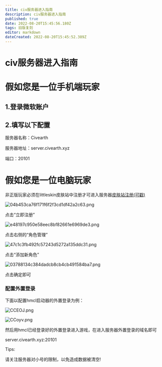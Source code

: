 ```yaml
---
title: civ服务器进入指南
description: civ服务器进入指南
published: true
date: 2022-08-20T15:45:56.180Z
tags: 旧版复刻
editor: markdown
dateCreated: 2022-08-20T15:45:52.389Z
---
```


# civ服务器进入指南



# 假如您是一位手机端玩家



## 1.登录微软账户



## 2.填写以下配置



服务器名称：Civearth



服务器地址：server.civearth.xyz



端口：20101



# 假如您是一位电脑玩家



非正版玩家必须在littleskin皮肤站中注册才可进入服务器[皮肤站注册(可戳)](https://litttleskin.cn)



![04b453ca76f171f6f2f3cd1df42a2c63.png](https://img1.imgtp.com/2022/06/10/bOVVW6aH.png)

点击“立即注册”



![e48197c950e58eec8bf82661e6969de3.png](https://img1.imgtp.com/2022/06/10/3nAZuzRc.png)

点击右侧的“角色管理”



![47c1c3fb492fc57243d5272a135ddc31.png](https://img1.imgtp.com/2022/06/10/q1yBFo14.png)

点击“添加新角色”



![03788134c384dadcb8cb4cb491584ba7.png](https://img1.imgtp.com/2022/06/10/2855Ixl1.png)

点击确定即可



### 配置外置登录



下面以配置hmcl启动器的外置登录为例：



![CCEOJ.png](https://s1.328888.xyz/2022/06/10/CCEOJ.png)



![CCoyv.png](https://s1.328888.xyz/2022/06/10/CCoyv.png)



然后用hmcl已经登录好的外置登录进入游戏，在进入服务器外置登录的域名即可



server.civearth.xyz:20101



Tips:



请关注服务器对小号的限制，以免造成数据被清空!
